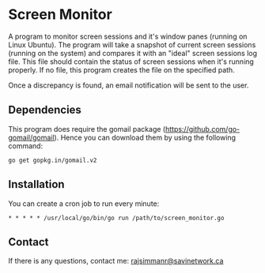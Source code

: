 # Screen Monitor
A program to monitor screen sessions and it's window panes (running on Linux Ubuntu). The program will take a snapshot of current screen sessions (running on the system) and compares it with an "ideal" screen sessions log file. This file should contain the status of screen sessions when it's running properly. If no file, this program creates the file on the specified path. 

Once a discrepancy is found, an email notification will be sent to the user.

## Dependencies

This program does require the gomail package (https://github.com/go-gomail/gomail). Hence you can download them by using the following command:

    go get gopkg.in/gomail.v2
    
## Installation

You can create a cron job to run every minute:

    * * * * * /usr/local/go/bin/go run /path/to/screen_monitor.go

## Contact

If there is any questions, contact me: rajsimmanr@savinetwork.ca




